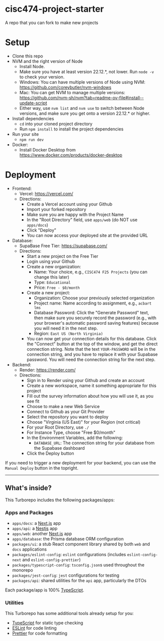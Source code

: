 # cisc474-project-starter

A repo that you can fork to make new projects

# Setup

- Clone this repo
- NVM and the right version of Node
  - Install Node.
  - Make sure you have at least version 22.12.\*, not lower. Run `node -v` to check your version.
  - Windows: You can have multiple versions of Node using NVM: <https://github.com/coreybutler/nvm-windows>
  - Mac: You can get NVM to manage multiple versions: https://github.com/nvm-sh/nvm?tab=readme-ov-file#install--update-script
  - Either way, use `nvm list` and `nvm use` to switch between Node versions, and make sure you get onto a version 22.12.\* or higher.
- Install dependencies
  - `cd` into your cloned project directory
  - Run `npm install` to install the project dependencies
- Run your site
  - `npm run dev`
- Docker:
  - Install Docker Desktop from <https://www.docker.com/products/docker-desktop>

# Deployment

- Frontend:
  - Vercel: https://vercel.com/
  - Directions:
    - Create a Vercel account using your Github
    - Import your forked repository
    - Make sure you are happy with the Project Name
    - In the "Root Directory" field, use `apps/web` (do NOT use `apps/docs`)
    - Click "Deploy"
    - You can now access your deployed site at the provided URL
- Database:
  - SupaBase Free Tier: https://supabase.com/
  - Directions:
    - Start a new project on the Free Tier
    - Login using your Github
    - Create a new organization:
      - Name: Your choice, e.g., `CISC474 F25 Projects` (you can change this later)
      - Type: `Educational`
      - Price: `Free - $0/month`
    - Create a new project:
      - Organization: Choose your previously selected organization
      - Project name: Name according to assignment, e.g., `acbart lms`
      - Database Password: Click the "Generate Password" text, then make sure you securely record the password (e.g., with your browser's automatic password saving features) because you will need it in the next step.
      - Region: `East US (North Virginia)`
    - You can now get your connection details for this database. Click the "Connect" button at the top of the window, and get the direct connection string. Note that the text `YOUR-PASSWORD` will be in the connection string, and you have to replace it with your Supabase password. You will need the connection string for the next step.
- Backend:
  - Render: https://render.com/
  - Directions:
    - Sign in to Render using your Github and create an account
    - Create a new workspace, name it something appropriate for this project
    - Fill out the survey information about how you will use it, as you see fit
    - Choose to make a new Web Service
    - Connect to Github as your Git Provider
    - Select the repository you want to deploy
    - Choose "Virginia (US East)" for your Region (not critical)
    - For your Root Directory, use `./`
    - For Instance Type, choose "Free $0/month"
    - In the Environment Variables, add the following:
      - `DATABASE_URL`: The connection string for your database from the Supabase dashboard
    - Click the Deploy button

If you need to trigger a new deployment for your backend, you can use the `Manual Deploy` button in the topright.

---

## What's inside?

This Turborepo includes the following packages/apps:

### Apps and Packages

- `apps/docs`: a [Next.js](https://nextjs.org/) app
- `apps/api`: a [Nestjs](https://nodejs.org/) app
- `apps/web`: another [Next.js](https://nextjs.org/) app
- `apps/database`: the Prisma database ORM configuration
- `packages/ui`: a stub React component library shared by both `web` and `docs` applications
- `packages/eslint-config`: `eslint` configurations (includes `eslint-config-next` and `eslint-config-prettier`)
- `packages/typescript-config`: `tsconfig.json`s used throughout the monorepo
- `packages/jest-config`: `jest` configurations for testing
- `packages/api`: shared utilities for the `api` app, particularly the DTOs

Each package/app is 100% [TypeScript](https://www.typescriptlang.org/).

### Utilities

This Turborepo has some additional tools already setup for you:

- [TypeScript](https://www.typescriptlang.org/) for static type checking
- [ESLint](https://eslint.org/) for code linting
- [Prettier](https://prettier.io) for code formatting
